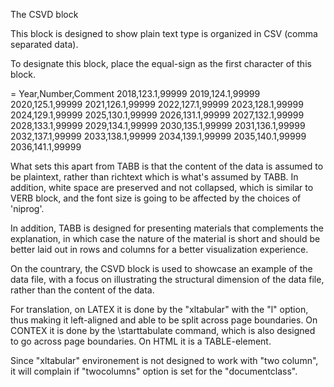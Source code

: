 The CSVD block

This block is designed to show plain text type is organized
in CSV (comma separated data).

To designate this block, place the equal-sign as the first
character of this block.

  = Year,Number,Comment
    2018,123.1,99999
    2019,124.1,99999
    2020,125.1,99999
    2021,126.1,99999
    2022,127.1,99999
    2023,128.1,99999
    2024,129.1,99999
    2025,130.1,99999
    2026,131.1,99999
    2027,132.1,99999
    2028,133.1,99999
    2029,134.1,99999
    2030,135.1,99999
    2031,136.1,99999
    2032,137.1,99999
    2033,138.1,99999
    2034,139.1,99999
    2035,140.1,99999
    2036,141.1,99999

What sets this apart from TABB is that the content of the data
is assumed to be plaintext, rather than richtext which is
what's assumed by TABB. In addition, white space are preserved
and not collapsed, which is similar to VERB block, and the
font size is going to be affected by the choices of 'niprog'.

In addition, TABB is designed for presenting materials that 
complements the explanation, in which case the nature
of the material is short and should be better laid out in rows
and columns for a better visualization experience. 

On the countrary, the CSVD block is used to showcase an 
example of the data file, with a focus on illustrating the structural 
dimension of the data file, rather than the content of the data.

For translation, on LATEX it is done by the "xltabular" with
the "l" option, thus making it left-aligned and able to be
split across page boundaries. 
On CONTEX it is done by the \starttabulate
command, which is also designed to go across page boundaries.
On HTML it is a TABLE-element.

Since "xltabular" environement is not designed to work with
"two column", it will complain if "twocolumns" option is set
for the "documentclass".


